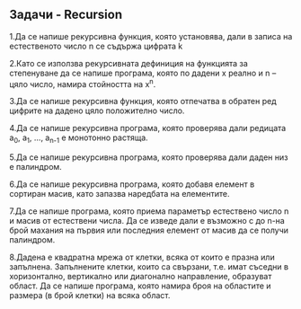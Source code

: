 ## Задачи - Recursion

1.Да се напише рекурсивна функция, която установява, дали в записа на естественото число n се съдържа цифрата k

2.Като се използва рекурсивната дефиниция на функцията за степенуване да се напише програма, която по дадени x реално и n – цяло число, намира стойността на x<sup>n</sup>.

3.Да се напише рекурсивна функция, която отпечатва в обратен ред цифрите на дадено цяло положително число.

4.Да се напише рекурсивна програма, която проверява дали редицата а<sub>0</sub>, а<sub>1</sub>, …, а<sub>n-1</sub> е монотонно растяща.

5.Да се напише рекурсивна програма, която проверява дали даден низ е палиндром.

6.Да се напише рекурсивна програма, която добавя елемент в сортиран масив, като запазва наредбата на елементите.

7.Да се напише програма, която приема параметър естествено число n и масив от естествени числа.
  Да се изведе дали е възможно с до n-на брой махания на първия или последния елемент от масив да се получи палиндром.

8.Дадена е квадратна мрежа от клетки, всяка от които е празна или запълнена.
  Запълнените клетки, които са свързани, т.е. имат съседни в хоризонтално, вертикално или диагонално направление, образуват област.
  Да се напише програма, която намира броя на областите и размера (в брой клетки) на всяка област.
